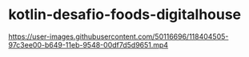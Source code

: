 # kotlin-desafio-foods-digitalhouse

https://user-images.githubusercontent.com/50116696/118404505-97c3ee00-b649-11eb-9548-00df7d5d9651.mp4
